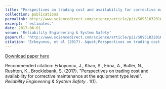 ```yaml
---
title: "Perspectives on trading cost and availability for corrective maintenance at the equipment type level"
collection: publications
permalink: http://www.sciencedirect.com/science/article/pii/S0951832016308638?via%3Dihub
excerpt: ' estimates.'
date: 2017-06-01
venue: 'Reliability Engineering & System Safety'
paperurl: 'http://www.sciencedirect.com/science/article/pii/S0951832016308638?via%3Dihub'
citation: 'Erkoyuncu, et al (2017). &quot;Perspectives on trading cost and availability for corrective maintenance at the equipment type level.&quot; <i>Reliability Engineering & System Safety</i>. 1(1).'
---
```



[Download paper here](http://www.sciencedirect.com/science/article/pii/S0951832016308638?via%3Dihub)

Recommended citation: Erkoyuncu, J., Khan, S., Eiroa, A., Butler, N., Rushton, K., Brocklebank, S. (2017). "Perspectives on trading cost and availability for corrective maintenance at the equipment type level".  <i>Reliability Engineering & System Safety </i>. 1(1).
